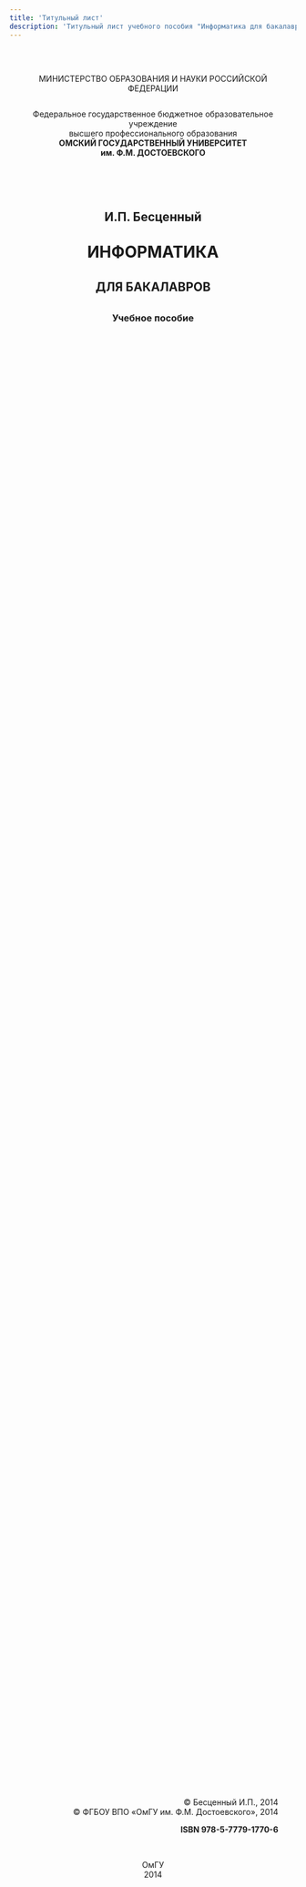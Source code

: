 ```yaml
---
title: 'Титульный лист'
description: 'Титульный лист учебного пособия "Информатика для бакалавров".'
---
```


<div class="title-page">

<p align="center">МИНИСТЕРСТВО ОБРАЗОВАНИЯ И НАУКИ РОССИЙСКОЙ ФЕДЕРАЦИИ</p>

<p align="center">
  Федеральное государственное бюджетное образовательное учреждение <br>
  высшего профессионального образования <br>
  <b>ОМСКИЙ ГОСУДАРСТВЕННЫЙ УНИВЕРСИТЕТ <br> им. Ф.М. ДОСТОЕВСКОГО</b>
</p>

<br><br>

<h2 align="center">И.П. Бесценный</h2>

<h1 align="center">ИНФОРМАТИКА</h1>
<h2 align="center">ДЛЯ БАКАЛАВРОВ</h2>

<h3 align="center">Учебное пособие</h3>

<div class="copyright-info">
  <p align="right">
    © Бесценный И.П., 2014 <br>
    © ФГБОУ ВПО «ОмГУ им. Ф.М. Достоевского», 2014
  </p>
  <p align="right">
    <strong>ISBN 978-5-7779-1770-6</strong>
  </p>
</div>

<br>

<p align="center">
  ОмГУ
  <br>
  2014
</p>

</div>

<style>
.title-page {
  max-width: 800px;
  margin: 0 auto;
  padding: 2rem;
  display: flex;
  flex-direction: column;
  justify-content: space-between;
  min-height: 80vh;
}
.title-page h1, .title-page h2, .title-page h3 {
  border-bottom: none;
  margin-top: 1rem;
  margin-bottom: 1rem;
}
.copyright-info {
  margin-top: auto; /* Прижимает этот блок к низу */
}
</style>